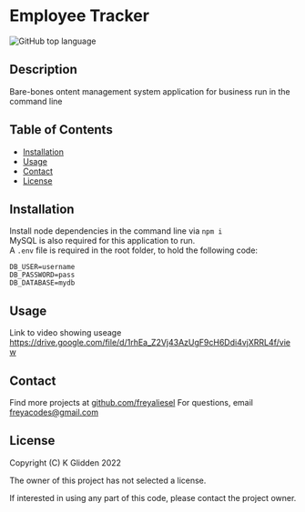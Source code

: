 # Employee Tracker

![GitHub top language](https://img.shields.io/github/languages/top/freyaliesel/Employee-Tracker)

## Description

Bare-bones ontent management system application for business run in the command line

## Table of Contents

- [Installation](#installation)
- [Usage](#usage)
- [Contact](#contact)
- [License](#license)

## Installation

Install node dependencies in the command line via `npm i`  
MySQL is also required for this application to run.  
A `.env` file is required in the root folder, to hold the following code:

```code
DB_USER=username
DB_PASSWORD=pass
DB_DATABASE=mydb
```

## Usage

Link to video showing useage
https://drive.google.com/file/d/1rhEa_Z2Vj43AzUgF9cH6Ddi4vjXRRL4f/view

## Contact

Find more projects at [github.com/freyaliesel](https://github.com/freyaliesel)
For questions, email [freyacodes@gmail.com](mailto:freyacodes@gmail.com)

## License

 Copyright (C) K Glidden 2022

The owner of this project has not selected a license.

If interested in using any part of this code, please contact the project owner.

